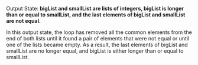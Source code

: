 Output State: **bigList and smallList are lists of integers, bigList is longer than or equal to smallList, and the last elements of bigList and smallList are not equal.**

In this output state, the loop has removed all the common elements from the end of both lists until it found a pair of elements that were not equal or until one of the lists became empty. As a result, the last elements of bigList and smallList are no longer equal, and bigList is either longer than or equal to smallList.